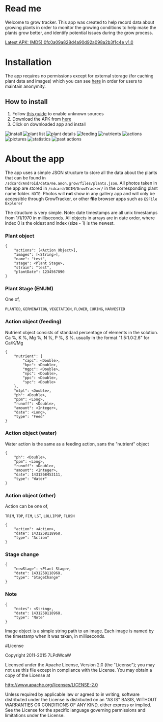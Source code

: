 # Read me

Welcome to grow tracker. This app was created to help record data about growing plants in order to monitor the growing conditions to help make the plants grow better, and identify potential issues during the grow process.

[Latest APK: (MD5) 0fc0a09a828d4a90d92a098a2b3f1c4e v1.0](https://github.com/7LPdWcaW/GrowTracker-Android/tree/master/app/app-release.apk)

# Installation

The app requires no permissions except for external storage (for caching plant data and images) which you can see [here](https://github.com/7LPdWcaW/GrowTracker-Android/blob/develop/app/src/main/AndroidManifest.xml) in order for users to maintain anonymity.

## How to install

1. Follow [this guide](https://gameolith.uservoice.com/knowledgebase/articles/76902-android-4-0-tablets-allowing-app-installs-from) to enable unknown sources
2. Download the APK from [here](https://github.com/7LPdWcaW/GrowTracker-Android/tree/master/app/app-release.apk)
3. Click on downloaded app and install

![install](screenshots/install-thumb.png)
![plant list](screenshots/1-thumb.png)
![plant details](screenshots/2-thumb.png)
![feeding](screenshots/3-thumb.png)
![nutrients](screenshots/4-thumb.png)
![actions](screenshots/5-thumb.png)
![pictures](screenshots/6-thumb.png)
![statistics](screenshots/7-thumb.png)
![past actions](screenshots/8-thumb.png)

# About the app

The app uses a simple JSON structure to store all the data about the plants that can be found in `/sdcard/Android/data/me.anon.grow/files/plants.json`. All photos taken in the app are stored in `/sdcard/DCIM/GrowTracker/` in the corresponding plant name folder. `NOTE`: Photos will **not** show in any gallery app and will only be accessible through GrowTracker, or other **file** browser apps such as `ESFile Explorer`

The structure is very simple. Note: date timestamps are all unix timestamps from 1/1/1970 in milliseconds. All objects in arrays are in date order, where index 0 is the oldest and index (size - 1) is the newest.

### Plant object

```
{
    "actions": [<Action Object>],
    "images": [<String>],
    "name": "test",
    "stage": <Plant Stage>,
    "strain": "test",
    "plantDate": 1234567890
}
```

### Plant Stage (ENUM)

One of,

`PLANTED`, `GERMINATION`, `VEGETATION`, `FLOWER`, `CURING`, `HARVESTED`

### Action object (feeding)

Nutrient object consists of standard percentage of elements in the solution. Ca %, K %, Mg %, N %, P %, S %. usually in the format "1.5:1.0:2.6" for Ca/K/Mg

```
{
    "nutrient": {
        "capc": <Double>,
        "kpc": <Double>,
        "mgpc": <Double>,
        "npc": <Double>,
        "ppc": <Double>,
        "spc": <Double>
    },
    "mlpl": <Double>,
    "ph": <Double>,
    "ppm": <Long>,
    "runoff": <Double>,
    "amount": <Integer>,
    "date": <Long>,
    "type": "Feed"
}
```

### Action object (water)

Water action is the same as a feeding action, sans the "nutrient" object

```
{
    "ph": <Double>,
    "ppm": <Long>,
    "runoff": <Double>,
    "amount": <Integer>,
    "date": 1431268453111,
    "type": "Water"
}
```

### Action object (other)

Action can be one of,

`TRIM`, `TOP`, `FIM`, `LST`, `LOLLIPOP`, `FLUSH`

```
{
    "action": <Action>,
    "date": 1431258118968,
    "type": "Action"
}
```

### Stage change

```
{
    "newStage": <Plant Stage>,
    "date": 1431258118968,
    "type": "StageChange"
}
```

### Note

```
{
    "notes": <String>,
    "date": 1431258118968,
    "type": "Note"
}
```

Image object is a simple string path to an image. Each image is named by the timestamp when it was taken, in milliseconds.

#License

Copyright 2011-2015 7LPdWcaW

Licensed under the Apache License, Version 2.0 (the "License");
you may not use this file except in compliance with the License.
You may obtain a copy of the License at

   http://www.apache.org/licenses/LICENSE-2.0

Unless required by applicable law or agreed to in writing, software
distributed under the License is distributed on an "AS IS" BASIS,
WITHOUT WARRANTIES OR CONDITIONS OF ANY KIND, either express or implied.
See the License for the specific language governing permissions and
limitations under the License.
